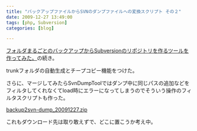 ```yaml
---
title: "バックアップファイルからSVNのダンプファイルへの変換スクリプト その２"
date: 2009-12-27 13:49:00
tags: [php, Subversion]
categories: [blog]

---
```


[フォルダまるごとのバックアップからSubversionのリポジトリを作るツールを作ってみた。][1]の続き。

 [1]: /blog/2009/12/13/backup-to-svn-dump-convert-script.html

trunkフォルダの自動生成とチープコピー機能をつけた。

さらに、マージしてみたらSvnDumpToolではダンプ中に同じパスの追加などをフィルタしてくれなくてload時にエラーになってしまうのでそういう操作のフィルタスクリプトも作った。

[backup2svn-dump_20091227.zip][2]

 [2]: /files/backup2svn-dump_20091227.zip

これもダウンロード先は取り敢えずで、どこに置こうか考え中。